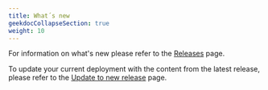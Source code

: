 ```yaml
---
title: What´s new
geekdocCollapseSection: true
weight: 10
---
```


For information on what's new please refer to the [Releases](https://github.com/Azure/azure-monitor-baseline-alerts/releases) page.

To update your current deployment with the content from the latest release, please refer to the [Update to new release](../Update-to-new-Release) page.
